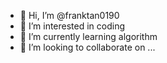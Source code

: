 - 👋 Hi, I’m @franktan0190
- 👀 I’m interested in coding
- 🌱 I’m currently learning algorithm
- 💞️ I’m looking to collaborate on ...

<!---
franktan0190/franktan0190 is a ✨ special ✨ repository because its `README.md` (this file) appears on your GitHub profile.
You can click the Preview link to take a look at your changes.
--->
